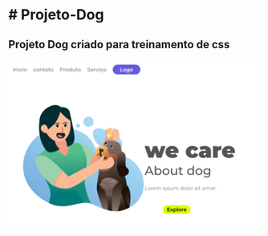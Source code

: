 

<h1># Projeto-Dog</h1>
<h2>Projeto Dog criado para treinamento de css</h2>







<img src="https://github.com/wsaraujo23/Projeto-Dog/blob/master/img/Captura%20de%20tela%202023-08-19%20170037.png?raw=true"/>
